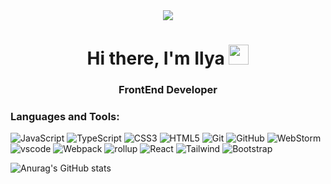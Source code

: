 <div id="header" align="center">
  <img src="https://miro.medium.com/1*JTVWHBtzlA9P6iKMxCF2yQ.png"/>
</div>


<h1 align="center">Hi there, I'm Ilya
<img src="https://github.com/blackcater/blackcater/raw/main/images/Hi.gif" height="32"/></h1>
<h3 align="center">
FrontEnd Developer</h3>

<h3>Languages and Tools:</h3>

![JavaScript](https://img.shields.io/badge/-JavaScript-1E90FF?style=for-the-badge&logo=JavaScript&logoColor=ffee00)
![TypeScript](https://img.shields.io/badge/-TypeScript-1E90FF?style=for-the-badge&logo=TypeScript&logoColor=000000)
![CSS3](https://img.shields.io/badge/-CSS3-1E90FF?style=for-the-badge&logo=CSS3&logoColor=1155cc)
![HTML5](https://img.shields.io/badge/-HTML5-1E90FF?style=for-the-badge&logo=HTML5&logoColor=e96228)
![Git](https://img.shields.io/badge/-Git-1E90FF?style=for-the-badge&logo=Git&logoColor=f54d27)
![GitHub](https://img.shields.io/badge/-GitHub-1E90FF?style=for-the-badge&logo=GitHub&logoColor=000)
![WebStorm](https://img.shields.io/badge/-WebStorm-1E90FF?style=for-the-badge&logo=WebStorm&logoColor=d5ea5c)
![vscode](https://img.shields.io/badge/-vscode-1E90FF?style=for-the-badge&logo=VisualStudioCode&logoColor=000000)
![Webpack](https://img.shields.io/badge/-Webpack-1E90FF?style=for-the-badge&logo=Webpack&logoColor=000000)
![rollup](https://img.shields.io/badge/-rollup-1E90FF?style=for-the-badge&logo=rollup.js&logoColor=df3335)
![React](https://img.shields.io/badge/-React-1E90FF?style=for-the-badge&logo=React&logoColor=000000)
![Tailwind](https://img.shields.io/badge/-Tailwind-1E90FF?style=for-the-badge&logo=TailwindCSS&logoColor=000000)
![Bootstrap](https://img.shields.io/badge/-Bootstrap-1E90FF?style=for-the-badge&logo=Bootstrap&logoColor=7532f8)


![Anurag's GitHub stats](https://github-readme-stats.vercel.app/api?username=IlyaLelkov&show_icons=true&theme=transparent)


